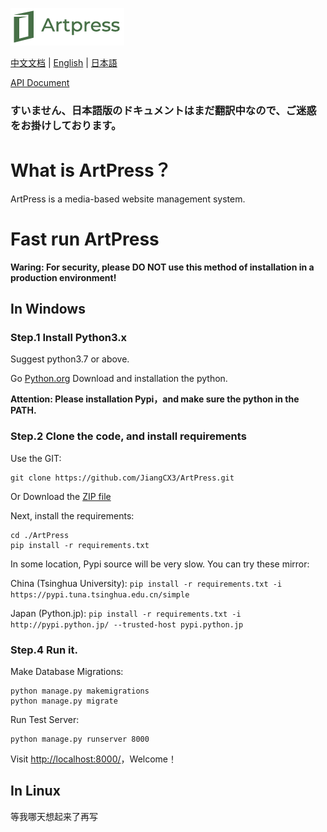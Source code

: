 ![ArtPress](./documents/images/artpress-logo-small.png)


[中文文档](/README-zh.md) | [English](/README.md) | [日本語](/README-jp.md)

[API Document](/documents/apis.md)

### すいません、日本語版のドキュメントはまだ翻訳中なので、ご迷惑をお掛けしております。

# What is ArtPress？
ArtPress is a media-based website management system.



# Fast run ArtPress

**Waring: For security, please DO NOT use this method of installation in a production environment!**

## In Windows
### Step.1 Install Python3.x
Suggest python3.7 or above.

Go [Python.org](https://www.python.org/downloads/) Download and installation the python.

**Attention: Please installation Pypi，and make sure the python in the PATH.**


### Step.2 Clone the code, and install requirements
Use the GIT:

```
git clone https://github.com/JiangCX3/ArtPress.git
```

Or Download the [ZIP file](https://github.com/JiangCX3/ArtPress/archive/master.zip)

Next, install the requirements:
```
cd ./ArtPress
pip install -r requirements.txt
```

In some location, Pypi source will be very slow. You can try these mirror:
 
China (Tsinghua University): 
`pip install -r requirements.txt -i https://pypi.tuna.tsinghua.edu.cn/simple`

Japan (Python.jp):
`pip install -r requirements.txt -i http://pypi.python.jp/ --trusted-host pypi.python.jp`


### Step.4 Run it.
Make Database Migrations:
```
python manage.py makemigrations
python manage.py migrate
```

Run Test Server:
```
python manage.py runserver 8000
```

Visit [http://localhost:8000/](http://localhost:8000/)，Welcome！



## In Linux
等我哪天想起来了再写
